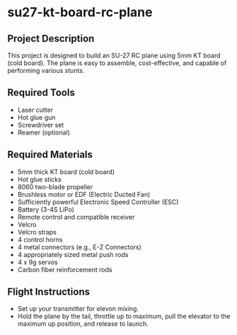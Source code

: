 # su27-kt-board-rc-plane

## Project Description
This project is designed to build an SU-27 RC plane using 5mm KT board (cold board). The plane is easy to assemble, cost-effective, and capable of performing various stunts.

## Required Tools
- Laser cutter
- Hot glue gun
- Screwdriver set
- Reamer (optional)

## Required Materials
- 5mm thick KT board (cold board)
- Hot glue sticks
- 8060 two-blade propeller
- Brushless motor or EDF (Electric Ducted Fan)
- Sufficiently powerful Electronic Speed Controller (ESC)
- Battery (3-4S LiPo)
- Remote control and compatible receiver
- Velcro
- Velcro straps
- 4 control horns
- 4 metal connectors (e.g., E-Z Connectors)
- 4 appropriately sized metal push rods
- 4 x 9g servos
- Carbon fiber reinforcement rods

## Flight Instructions
- Set up your transmitter for elevon mixing.
- Hold the plane by the tail, throttle up to maximum, pull the elevator to the maximum up position, and release to launch.

